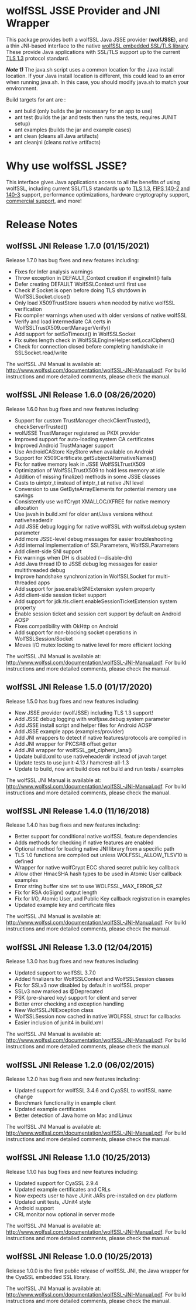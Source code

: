 
# wolfSSL JSSE Provider and JNI Wrapper

This package provides both a wolfSSL Java JSSE provider (**wolfJSSE**), and a thin JNI-based interface to the native [wolfSSL embedded SSL/TLS library](https://www.wolfssl.com/products/wolfssl/). These provide Java applications with SSL/TLS support up to the current [TLS 1.3](https://www.wolfssl.com/tls13) protocol standard.

***Note 1)***
The java.sh script uses a common location for the Java install location. If your Java install location is different, this could lead to an error when running java.sh. In this case, you should modify java.sh to match your environment.

Build targets for ant are :
* ant build     (only builds the jar necessary for an app to use)
* ant test      (builds the jar and tests then runs the tests, requires JUNIT setup)
* ant examples  (builds the jar and example cases)
* ant clean     (cleans all Java artifacts)
* ant cleanjni  (cleans native artifacts)

# Why use wolfSSL JSSE?

This interface gives Java applications access to all the benefits of using wolfSSL, including current SSL/TLS standards up to [TLS 1.3](https://www.wolfssl.com/tls13), [FIPS 140-2 and 140-3](https://www.wolfssl.com/license/fips/) support, performance optimizations, hardware cryptography support, [commercial support](https://www.wolfssl.com/products/support-and-maintenance/), and more!

# Release Notes

## wolfSSL JNI Release 1.7.0 (01/15/2021)

Release 1.7.0 has bug fixes and new features including:

* Fixes for Infer analysis warnings
* Throw exception in DEFAULT\_Context creation if engineInit() fails
* Defer creating DEFAULT WolfSSLContext until first use
* Check if Socket is open before doing TLS shutdown in WolfSSLSocket.close()
* Only load X509TrustStore issuers when needed by native wolfSSL verification
* Fix compiler warnings when used with older versions of native wolfSSL
* Verify and load intermediate CA certs in WolfSSLTrustX509.certManagerVerify()
* Add support for setSoTimeout() in WolfSSLSocket
* Fix suites length check in WolfSSLEngineHelper.setLocalCiphers()
* Check for connection closed before completing handshake in SSLSocket.read/write

The wolfSSL JNI Manual is available at:
http://www.wolfssl.com/documentation/wolfSSL-JNI-Manual.pdf. For build
instructions and more detailed comments, please check the manual.


## wolfSSL JNI Release 1.6.0 (08/26/2020)

Release 1.6.0 has bug fixes and new features including:

* Support for custom TrustManager checkClientTrusted(), checkServerTrusted()
* wolfJSSE TrustManager registered as PKIX provider
* Improved support for auto-loading system CA certificates
* Improved Android TrustManager support
* Use AndroidCAStore KeyStore when available on Android
* Support for X509Certificate.getSubjectAlternativeNames()
* Fix for native memory leak in JSSE WolfSSLTrustX509
* Optimization of WolfSSLTrustX509 to hold less memory at idle
* Addition of missing finalize() methods in some JSSE classes
* Casts to uintptr\_t instead of intptr\_t at native JNI level
* Conversion to use GetByteArrayElements for potential memory use savings
* Consistently use wolfCrypt XMALLOC/XFREE for native memory allocation
* Use javah in build.xml for older ant/Java versions without nativeheaderdir
* Add JSSE debug logging for native wolfSSL with wolfssl.debug system parameter
* Add more JSSE-level debug messages for easier troubleshooting
* Add internal implementation of SSLParameters, WolfSSLParameters
* Add client-side SNI support
* Fix warnings when DH is disabled (--disable-dh)
* Add Java thread ID to JSSE debug log messages for easier multithreaded debug
* Improve handshake synchronization in WolfSSLSocket for multi-threaded apps
* Add support for jsse.enableSNIExtension system property
* Add client-side session ticket support
* Add support for jdk.tls.client.enableSessionTicketExtension system property
* Enable session ticket and session cert support by default on Android AOSP
* Fixes compatibility with OkHttp on Android
* Add support for non-blocking socket operations in WolfSSLSession/Socket
* Moves I/O mutex locking to native level for more efficient locking

The wolfSSL JNI Manual is available at:
http://www.wolfssl.com/documentation/wolfSSL-JNI-Manual.pdf. For build
instructions and more detailed comments, please check the manual.


## wolfSSL JNI Release 1.5.0 (01/17/2020)

Release 1.5.0 has bug fixes and new features including:

* New JSSE provider (wolfJSSE) including TLS 1.3 support!
* Add JSSE debug logging with wolfjsse.debug system parameter
* Add JSSE install script and helper files for Android AOSP
* Add JSSE example apps (examples/provider)
* Add JNI wrappers to detect if native features/protocols are compiled in
* Add JNI wrapper for PKCS#8 offset getter
* Add JNI wrapper for wolfSSL\_get\_ciphers\_iana()
* Update build.xml to use nativeheaderdir instead of javah target
* Update tests to use junit-4.13 / hamcrest-all-1.3
* Update to build, now ant build does not build and run tests / examples

The wolfSSL JNI Manual is available at:
http://www.wolfssl.com/documentation/wolfSSL-JNI-Manual.pdf. For build
instructions and more detailed comments, please check the manual.


## wolfSSL JNI Release 1.4.0 (11/16/2018)

Release 1.4.0 has bug fixes and new features including:

* Better support for conditional native wolfSSL feature dependencies
* Adds methods for checking if native features are enabled
* Optional method for loading native JNI library from a specific path
* TLS 1.0 functions are compiled out unless WOLFSSL\_ALLOW\_TLSV10 is defined
* Wrapper for native wolfCrypt ECC shared secret public key callback
* Allow other HmacSHA hash types to be used in Atomic User callback examples
* Error string buffer size set to use WOLFSSL\_MAX\_ERROR\_SZ
* Fix for RSA doSign() output length
* Fix for I/O, Atomic User, and Public Key callback registration in examples
* Updated example key and certificate files

The wolfSSL JNI Manual is available at:
http://www.wolfssl.com/documentation/wolfSSL-JNI-Manual.pdf. For build
instructions and more detailed comments, please check the manual.


## wolfSSL JNI Release 1.3.0 (12/04/2015)

Release 1.3.0 has bug fixes and new features including:

* Updated support to wolfSSL 3.7.0
* Added finalizers for WolfSSLContext and WolfSSLSession classes
* Fix for SSLv3 now disabled by default in wolfSSL proper
* SSLv3 now marked as @Deprecated
* PSK (pre-shared key) support for client and server
* Better error checking and exception handling
* New WolfSSLJNIException class
* WolfSSLSession now cached in native WOLFSSL struct for callbacks
* Easier inclusion of junit4 in build.xml

The wolfSSL JNI Manual is available at:
http://www.wolfssl.com/documentation/wolfSSL-JNI-Manual.pdf. For build
instructions and more detailed comments, please check the manual.


## wolfSSL JNI Release 1.2.0 (06/02/2015)

Release 1.2.0 has bug fixes and new features including:

* Updated support for wolfSSL 3.4.6 and CyaSSL to wolfSSL name change
* Benchmark functionality in example client
* Updated example certificates
* Better detection of Java home on Mac and Linux

The wolfSSL JNI Manual is available at:
http://www.wolfssl.com/documentation/wolfSSL-JNI-Manual.pdf. For build
instructions and more detailed comments, please check the manual.


## wolfSSL JNI Release 1.1.0 (10/25/2013)

Release 1.1.0 has bug fixes and new features including:

* Updated support for CyaSSL 2.9.4
* Updated example certificates and CRLs
* Now expects user to have JUnit JARs pre-installed on dev platform
* Updated unit tests, JUnit4 style
* Android support
* CRL monitor now optional in server mode

The wolfSSL JNI Manual is available at:
http://www.wolfssl.com/documentation/wolfSSL-JNI-Manual.pdf. For build
instructions and more detailed comments, please check the manual.


## wolfSSL JNI Release 1.0.0 (10/25/2013)

Release 1.0.0 is the first public release of wolfSSL JNI, the Java wrapper for
the CyaSSL embedded SSL library.

The wolfSSL JNI Manual is available at:
http://www.wolfssl.com/documentation/wolfSSL-JNI-Manual.pdf. For build
instructions and more detailed comments, please check the manual.

